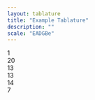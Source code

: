 ```yaml
---
layout: tablature
title: "Example Tablature"
description: ""
scale: "EADGBe"
---
```

<!-- Bar 1 -->
<div class="bar" scale="DADGBe">
    <div class="fret" style="grid-row: 1; grid-column: 0;">1</div>
    <div class="fret" style="grid-row: 2; grid-column: 20">20</div>
    <div class="fret" style="grid-row: 3; grid-column: 40">13</div>
    <div class="fret" style="grid-row: 4; grid-column: 60">13</div>
    <div class="fret" style="grid-row: 5; grid-column: 80">14</div>
    <div class="fret" style="grid-row: 6; grid-column: 100">7</div>
</div>
